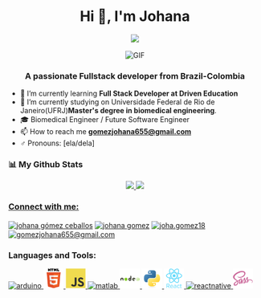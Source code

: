 <h1 align="center">Hi 👋, I'm Johana</h1>

<p align="center">
  <img  src="https://readme-typing-svg.herokuapp.com?color=B4&lines=👩‍💻++Hi+there!+I'm+a+developer!++;Welcome+to+my+Github+profile!">
</p>

<p align="center">
<img   alt="GIF" src="https://user-images.githubusercontent.com/80592317/168446648-15fe9f62-5548-4c9e-8118-5e96e6d9cc2c.gif" width="500" height="320" />
</p>
<h3 align="center">A passionate Fullstack developer from Brazil-Colombia</h3>

- 🌱 I’m currently learning **Full Stack Developer at Driven Education**
- 📖 I’m currently studying on Universidade Federal de Rio de Janeiro(UFRJ)**Master's degree in biomedical engineering**.
- 🎓 Biomedical Engineer / Future Software Engineer
- 📫 How to reach me **gomezjohana655@gmail.com**
- ♂️ Pronouns: [ela/dela] 

 ### 📊 My Github Stats
<div align="center">
  <a href="https://github.com/Jogoce18">
  <img height="180em" src="https://github-readme-stats.vercel.app/api?username=Jogoce18&show_icons=true&theme=cobalt&include_all_commits=true&count_private=true"/>
  <img height="180em" src="https://github-readme-stats.vercel.app/api/top-langs/?username=Jogoce18&layout=compact&langs_count=7&theme=cobalt2"/>
</div>
<h3 align="left">Connect with me:</h3>
<p align="left">
<a href="https://linkedin.com/in/www.linkedin.com/in/jogoce18" target="blank"><img align="center" src="https://raw.githubusercontent.com/rahuldkjain/github-profile-readme-generator/master/src/images/icons/Social/linked-in-alt.svg" alt="johana gómez ceballos" height="30" width="40" /></a>
<a href="https://fb.com/johana gomez" target="blank"><img align="center" src="https://raw.githubusercontent.com/rahuldkjain/github-profile-readme-generator/master/src/images/icons/Social/facebook.svg" alt="johana gomez" height="30" width="40" /></a>
<a href="https://instagram.com/joha.gomez18" target="blank"><img align="center" src="https://raw.githubusercontent.com/rahuldkjain/github-profile-readme-generator/master/src/images/icons/Social/instagram.svg" alt="joha.gomez18" height="30" width="40" /></a>
<a href="https://www.youtube.com/c/gomezjohana655@gmail.com" target="blank"><img align="center" src="https://raw.githubusercontent.com/rahuldkjain/github-profile-readme-generator/master/src/images/icons/Social/youtube.svg" alt="gomezjohana655@gmail.com" height="30" width="40" /></a>
</p>

<h3 align="left">Languages and Tools:</h3>
<p align="left"> <a href="https://www.arduino.cc/" target="_blank" rel="noreferrer"> <img src="https://cdn.worldvectorlogo.com/logos/arduino-1.svg" alt="arduino" width="40" height="40"/> </a> <a href="https://www.w3.org/html/" target="_blank" rel="noreferrer"> <img src="https://raw.githubusercontent.com/devicons/devicon/master/icons/html5/html5-original-wordmark.svg" alt="html5" width="40" height="40"/> </a> <a href="https://developer.mozilla.org/en-US/docs/Web/JavaScript" target="_blank" rel="noreferrer"> <img src="https://raw.githubusercontent.com/devicons/devicon/master/icons/javascript/javascript-original.svg" alt="javascript" width="40" height="40"/> </a> <a href="https://www.mathworks.com/" target="_blank" rel="noreferrer"> <img src="https://upload.wikimedia.org/wikipedia/commons/2/21/Matlab_Logo.png" alt="matlab" width="40" height="40"/> </a> <a href="https://nodejs.org" target="_blank" rel="noreferrer"> <img src="https://raw.githubusercontent.com/devicons/devicon/master/icons/nodejs/nodejs-original-wordmark.svg" alt="nodejs" width="40" height="40"/> </a> <a href="https://www.python.org" target="_blank" rel="noreferrer"> <img src="https://raw.githubusercontent.com/devicons/devicon/master/icons/python/python-original.svg" alt="python" width="40" height="40"/> </a> <a href="https://reactjs.org/" target="_blank" rel="noreferrer"> <img src="https://raw.githubusercontent.com/devicons/devicon/master/icons/react/react-original-wordmark.svg" alt="react" width="40" height="40"/> </a> <a href="https://reactnative.dev/" target="_blank" rel="noreferrer"> <img src="https://reactnative.dev/img/header_logo.svg" alt="reactnative" width="40" height="40"/> </a> <a href="https://sass-lang.com" target="_blank" rel="noreferrer"> <img src="https://raw.githubusercontent.com/devicons/devicon/master/icons/sass/sass-original.svg" alt="sass" width="40" height="40"/> </a> </p>
